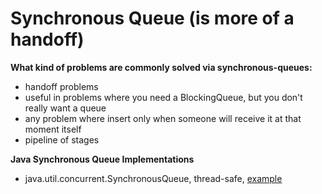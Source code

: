 # Synchronous Queue (is more of a handoff)

**What kind of problems are commonly solved via synchronous-queues:**

- handoff problems
- useful in problems where you need a BlockingQueue, but you don't really want a queue
- any problem where insert only when someone will receive it at that moment itself
- pipeline of stages

**Java Synchronous Queue Implementations**

- java.util.concurrent.SynchronousQueue, thread-safe, [example]()
